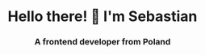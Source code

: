 <h1 align="center">Hello there! 👋 I'm Sebastian</h1>
<h3 align="center">A frontend developer from Poland</h3>
